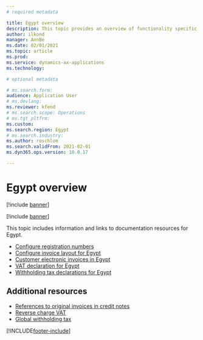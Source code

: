 ```yaml
---
# required metadata

title: Egypt overview
description: This topic provides an overview of functionality specific to Egypt. 
author: ilkond
manager: AnnBe
ms.date: 02/01/2021
ms.topic: article
ms.prod: 
ms.service: dynamics-ax-applications
ms.technology: 

# optional metadata

# ms.search.form: 
audience: Application User
# ms.devlang: 
ms.reviewer: kfend
# ms.search.scope: Operations
# ms.tgt_pltfrm: 
ms.custom: 
ms.search.region: Egypt
# ms.search.industry: 
ms.author: roschlom
ms.search.validFrom: 2021-02-01
ms.dyn365.ops.version: 10.0.17

---
```


# Egypt overview

[!include [banner](../includes/banner.md)]

[!include [banner](../includes/preview-banner.md)]

This topic includes information and links to documentation resources for Egypt.

- [Configure registration numbers](emea-egy-reg-numbers.md)
- [Configure invoice layout for Egypt](emea-egy-invoice-layout.md)
- [Customer electronic invoices in Egypt](emea-egy-e-invoices.md)
- [VAT declaration for Egypt](emea-egy-vat-declaration.md)
- [Withholding tax declarations for Egypt](emea-egy-wht-declaration.md)

## Additional resources

- [References to original invoices in credit notes](../accounts-receivable/original-invoice-numbers-credit-notes.md)
- [Reverse charge VAT](emea-reverse-charge.md)
- [Global withholding tax](../general-ledger/global-withholding-tax-overview.md)


[!INCLUDE[footer-include](../../includes/footer-banner.md)]

